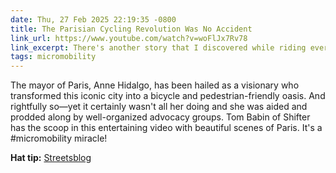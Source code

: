 ```yaml
---
date: Thu, 27 Feb 2025 22:19:35 -0800
title: The Parisian Cycling Revolution Was No Accident
link_url: https://www.youtube.com/watch?v=woFlJx7Rv78
link_excerpt: There's another story that I discovered while riding every new bike lane built in the past year in the city, and it's a story of citizen and advocacy work that has lessons for people in cities all over the world.
tags: micromobility
---
```


The mayor of Paris, Anne Hidalgo, has been hailed as a visionary who transformed this iconic city into a bicycle and pedestrian-friendly oasis. And rightfully so—yet it certainly wasn't all her doing and she was aided and prodded along by well-organized advocacy groups. Tom Babin of Shifter has the scoop in this entertaining video with beautiful scenes of Paris. It's a #micromobility miracle!

**Hat tip:** [Streetsblog](https://usa.streetsblog.org/2025/02/28/friday-video-the-untold-story-behind-the-paris-bike-boom)